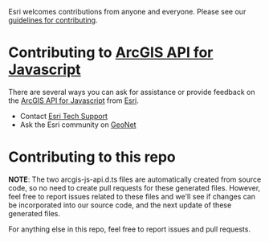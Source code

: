 Esri welcomes contributions from anyone and everyone. Please see our
[guidelines for contributing](https://github.com/esri/contributing).

# Contributing to [ArcGIS API for Javascript](http://js.arcgis.com)

There are several ways you can ask for assistance or provide feedback on the [ArcGIS API for Javascript](http://js.arcgis.com) from [Esri](https://www.esri.com/).

* Contact [Esri Tech Support](https://support.esri.com/contact-tech-support)
* Ask the Esri community on [GeoNet](https://community.esri.com/t5/arcgis-api-for-javascript/ct-p/arcgis-api-for-javascript)

# Contributing to this repo

__NOTE__: The two arcgis-js-api.d.ts files are automatically created from source code, so no need to create pull requests for these generated files. However, feel free to report issues related to these files and we'll see if changes can be incorporated into our source code, and the next update of these generated files.

For anything else in this repo, feel free to report issues and pull requests.
